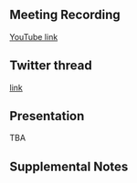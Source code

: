 ## Meeting Recording

[YouTube link](https://youtu.be/sJw7PAB6hJ8)

## Twitter thread

[link](https://twitter.com/Orthogonal_Lab/status/1386031116843372547)

## Presentation

TBA

## Supplemental Notes
